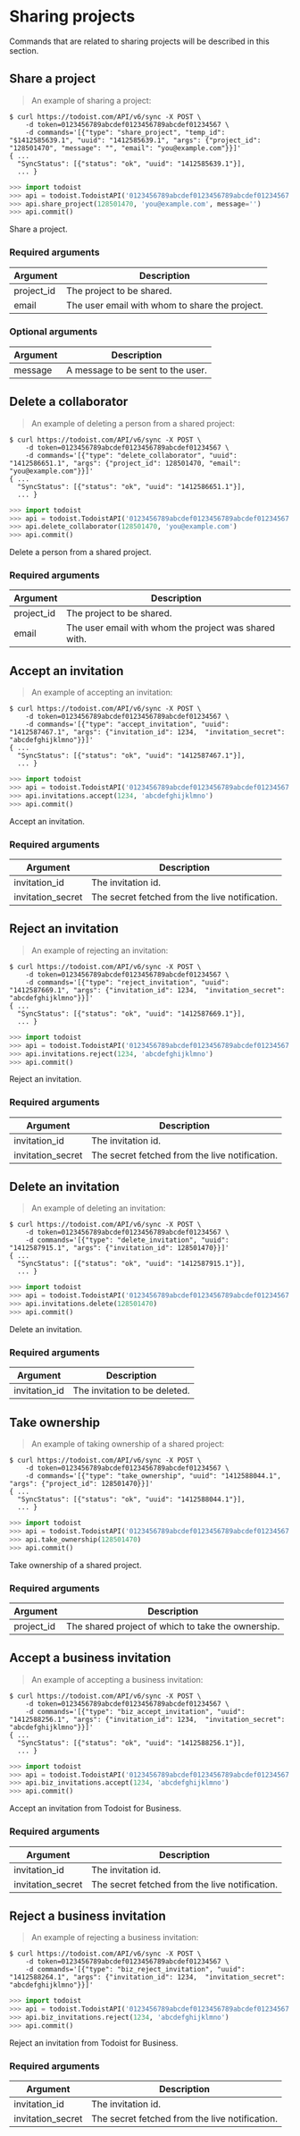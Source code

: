 # Sharing projects

Commands that are related to sharing projects will be described in this section.

## Share a project

> An example of sharing a project:

```shell
$ curl https://todoist.com/API/v6/sync -X POST \
    -d token=0123456789abcdef0123456789abcdef01234567 \
    -d commands='[{"type": "share_project", "temp_id": "$1412585639.1", "uuid": "1412585639.1", "args": {"project_id": "128501470", "message": "", "email": "you@example.com"}}]'
{ ...
  "SyncStatus": [{"status": "ok", "uuid": "1412585639.1"}],
  ... }
```

```python
>>> import todoist
>>> api = todoist.TodoistAPI('0123456789abcdef0123456789abcdef01234567')
>>> api.share_project(128501470, 'you@example.com', message='')
>>> api.commit()
```

Share a project.

### Required arguments

Argument | Description
-------- | -----------
project_id | The project to be shared.
email | The user email with whom to share the project.

### Optional arguments

Argument | Description
-------- | -----------
message | A message to be sent to the user.

## Delete a collaborator

> An example of deleting a person from a shared project:

```shell
$ curl https://todoist.com/API/v6/sync -X POST \
    -d token=0123456789abcdef0123456789abcdef01234567 \
    -d commands='[{"type": "delete_collaborator", "uuid": "1412586651.1", "args": {"project_id": 128501470, "email": "you@example.com"}}]'
{ ...
  "SyncStatus": [{"status": "ok", "uuid": "1412586651.1"}],
  ... }
```

```python
>>> import todoist
>>> api = todoist.TodoistAPI('0123456789abcdef0123456789abcdef01234567')
>>> api.delete_collaborator(128501470, 'you@example.com')
>>> api.commit()
```

Delete a person from a shared project.

### Required arguments

Argument | Description
-------- | -----------
project_id | The project to be shared.
email | The user email with whom the project was shared with.

## Accept an invitation

> An example of accepting an invitation:

```shell
$ curl https://todoist.com/API/v6/sync -X POST \
    -d token=0123456789abcdef0123456789abcdef01234567 \
    -d commands='[{"type": "accept_invitation", "uuid": "1412587467.1", "args": {"invitation_id": 1234,  "invitation_secret": "abcdefghijklmno"}}]'
{ ...
  "SyncStatus": [{"status": "ok", "uuid": "1412587467.1"}],
  ... }
```

```python
>>> import todoist
>>> api = todoist.TodoistAPI('0123456789abcdef0123456789abcdef01234567')
>>> api.invitations.accept(1234, 'abcdefghijklmno')
>>> api.commit()
```

Accept an invitation.

### Required arguments

Argument | Description
-------- | -----------
invitation_id | The invitation id.
invitation_secret | The secret fetched from the live notification.

## Reject an invitation

> An example of rejecting an invitation:

```shell
$ curl https://todoist.com/API/v6/sync -X POST \
    -d token=0123456789abcdef0123456789abcdef01234567 \
    -d commands='[{"type": "reject_invitation", "uuid": "1412587669.1", "args": {"invitation_id": 1234,  "invitation_secret": "abcdefghijklmno"}}]'
{ ...
  "SyncStatus": [{"status": "ok", "uuid": "1412587669.1"}],
  ... }
```

```python
>>> import todoist
>>> api = todoist.TodoistAPI('0123456789abcdef0123456789abcdef01234567')
>>> api.invitations.reject(1234, 'abcdefghijklmno')
>>> api.commit()
```

Reject an invitation.

### Required arguments

Argument | Description
-------- | -----------
invitation_id | The invitation id.
invitation_secret | The secret fetched from the live notification.

## Delete an invitation

> An example of deleting an invitation:

```shell
$ curl https://todoist.com/API/v6/sync -X POST \
    -d token=0123456789abcdef0123456789abcdef01234567 \
    -d commands='[{"type": "delete_invitation", "uuid": "1412587915.1", "args": {"invitation_id": 128501470}}]'
{ ...
  "SyncStatus": [{"status": "ok", "uuid": "1412587915.1"}],
  ... }
```

```python
>>> import todoist
>>> api = todoist.TodoistAPI('0123456789abcdef0123456789abcdef01234567')
>>> api.invitations.delete(128501470)
>>> api.commit()
```

Delete an invitation.

### Required arguments

Argument | Description
-------- | -----------
invitation_id | The invitation to be deleted.

## Take ownership

> An example of taking ownership of a shared project:

```shell
$ curl https://todoist.com/API/v6/sync -X POST \
    -d token=0123456789abcdef0123456789abcdef01234567 \
    -d commands='[{"type": "take_ownership", "uuid": "1412588044.1", "args": {"project_id": 128501470}}]'
{ ...
  "SyncStatus": [{"status": "ok", "uuid": "1412588044.1"}],
  ... }
```

```python
>>> import todoist
>>> api = todoist.TodoistAPI('0123456789abcdef0123456789abcdef01234567')
>>> api.take_ownership(128501470)
>>> api.commit()
```

Take ownership of a shared project.

### Required arguments

Argument | Description
-------- | -----------
project_id | The shared project of which to take the ownership.

## Accept a business invitation

> An example of accepting a business invitation:

```shell
$ curl https://todoist.com/API/v6/sync -X POST \
    -d token=0123456789abcdef0123456789abcdef01234567 \
    -d commands='[{"type": "biz_accept_invitation", "uuid": "1412588256.1", "args": {"invitation_id": 1234,  "invitation_secret": "abcdefghijklmno"}}]'
{ ...
  "SyncStatus": [{"status": "ok", "uuid": "1412588256.1"}],
  ... }
```

```python
>>> import todoist
>>> api = todoist.TodoistAPI('0123456789abcdef0123456789abcdef01234567')
>>> api.biz_invitations.accept(1234, 'abcdefghijklmno')
>>> api.commit()
```

Accept an invitation from Todoist for Business.

### Required arguments

Argument | Description
-------- | -----------
invitation_id | The invitation id.
invitation_secret | The secret fetched from the live notification.

## Reject a business invitation

> An example of rejecting a business invitation:

```shell
$ curl https://todoist.com/API/v6/sync -X POST \
    -d token=0123456789abcdef0123456789abcdef01234567 \
    -d commands='[{"type": "biz_reject_invitation", "uuid": "1412588264.1", "args": {"invitation_id": 1234,  "invitation_secret": "abcdefghijklmno"}}]'
```

```python
>>> import todoist
>>> api = todoist.TodoistAPI('0123456789abcdef0123456789abcdef01234567')
>>> api.biz_invitations.reject(1234, 'abcdefghijklmno')
>>> api.commit()
```

Reject an invitation from Todoist for Business.

### Required arguments

Argument | Description
-------- | -----------
invitation_id | The invitation id.
invitation_secret | The secret fetched from the live notification.
